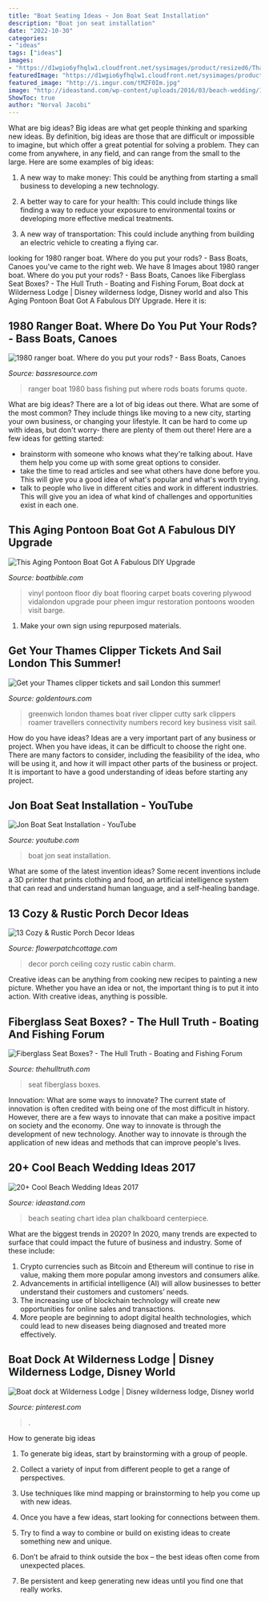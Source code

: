 ```yaml
---
title: "Boat Seating Ideas ~ Jon Boat Seat Installation"
description: "Boat jon seat installation"
date: "2022-10-30"
categories:
- "ideas"
tags: ["ideas"]
images:
- "https://d1wgio6yfhqlw1.cloudfront.net/sysimages/product/resized6/Thames_Clipper_72_17548.jpg"
featuredImage: "https://d1wgio6yfhqlw1.cloudfront.net/sysimages/product/resized6/Thames_Clipper_72_17548.jpg"
featured_image: "http://i.imgur.com/tMZF0Im.jpg"
image: "http://ideastand.com/wp-content/uploads/2016/03/beach-wedding/11-beach-wedding-ideas.jpg"
ShowToc: true
author: "Norval Jacobi"
---
```



What are big ideas?
Big ideas are what get people thinking and sparking new ideas. By definition, big ideas are those that are difficult or impossible to imagine, but which offer a great potential for solving a problem. They can come from anywhere, in any field, and can range from the small to the large. Here are some examples of big ideas:
1. A new way to make money: This could be anything from starting a small business to developing a new technology.

2. A better way to care for your health: This could include things like finding a way to reduce your exposure to environmental toxins or developing more effective medical treatments.

3. A new way of transportation: This could include anything from building an electric vehicle to creating a flying car.


	

		
looking for 1980 ranger boat. Where do you put your rods? - Bass Boats, Canoes you've came to the right web. We have 8 Images about 1980 ranger boat. Where do you put your rods? - Bass Boats, Canoes like Fiberglass Seat Boxes? - The Hull Truth - Boating and Fishing Forum, Boat dock at Wilderness Lodge | Disney wilderness lodge, Disney world and also This Aging Pontoon Boat Got A Fabulous DIY Upgrade. Here it is:
		
    
## 1980 Ranger Boat. Where Do You Put Your Rods? - Bass Boats, Canoes

<img loading=lazy src="https://www.bassresource.com/bass-fishing-forums/uploads/monthly_2019_04/ad_1543892406714.jpg.99743993990130b153968950004e7dc0.jpg" onerror="this.onerror=null;this.src='https://tse4.mm.bing.net/th?id=OIP.BqbuPxdgsAouzflDbb1bhgHaJ4&amp;pid=15.1';" alt="1980 ranger boat. Where do you put your rods? - Bass Boats, Canoes">

_Source: bassresource.com_

>ranger boat 1980 bass fishing put where rods boats forums quote. 

	

What are big ideas?
There are a lot of big ideas out there. What are some of the most common? They include things like moving to a new city, starting your own business, or changing your lifestyle. It can be hard to come up with ideas, but don't worry- there are plenty of them out there! Here are a few ideas for getting started: 
- brainstorm with someone who knows what they're talking about. Have them help you come up with some great options to consider. 
- take the time to read articles and see what others have done before you. This will give you a good idea of what's popular and what's worth trying. 
- talk to people who live in different cities and work in different industries. This will give you an idea of what kind of challenges and opportunities exist in each one.

    
## This Aging Pontoon Boat Got A Fabulous DIY Upgrade

<img loading=lazy src="https://www.boatbible.com/wp-content/uploads/2015/08/Vinyl-floor-topping.jpg" onerror="this.onerror=null;this.src='https://tse2.mm.bing.net/th?id=OIP.NRljI6FUPmI0oXrsNKyNzAHaFj&amp;pid=15.1';" alt="This Aging Pontoon Boat Got A Fabulous DIY Upgrade">

_Source: boatbible.com_

>vinyl pontoon floor diy boat flooring carpet boats covering plywood vidalondon upgrade pour pheen imgur restoration pontoons wooden visit barge. 

	

1. Make your own sign using repurposed materials.

    
## Get Your Thames Clipper Tickets And Sail London This Summer!

<img loading=lazy src="https://d1wgio6yfhqlw1.cloudfront.net/sysimages/product/resized6/Thames_Clipper_72_17548.jpg" onerror="this.onerror=null;this.src='https://tse3.mm.bing.net/th?id=OIP.VKsUP09mxL4nG2omctXdGQHaFO&amp;pid=15.1';" alt="Get your Thames clipper tickets and sail London this summer!">

_Source: goldentours.com_

>greenwich london thames boat river clipper cutty sark clippers roamer travellers connectivity numbers record key business visit sail. 

	

How do you have ideas?
Ideas are a very important part of any business or project. When you have ideas, it can be difficult to choose the right one. There are many factors to consider, including the feasibility of the idea, who will be using it, and how it will impact other parts of the business or project. It is important to have a good understanding of ideas before starting any project.

    
## Jon Boat Seat Installation - YouTube

<img loading=lazy src="https://i.ytimg.com/vi/y1fK6LZUibA/maxresdefault.jpg" onerror="this.onerror=null;this.src='https://tse4.mm.bing.net/th?id=OIP.q-7Ygc45KukRx6FtXZugYgHaEK&amp;pid=15.1';" alt="Jon Boat Seat Installation - YouTube">

_Source: youtube.com_

>boat jon seat installation. 

	

What are some of the latest invention ideas?
Some recent inventions include a 3D printer that prints clothing and food, an artificial intelligence system that can read and understand human language, and a self-healing bandage.

    
## 13 Cozy &amp; Rustic Porch Decor Ideas

<img loading=lazy src="http://flowerpatchcottage.com/wp-content/uploads/2018/02/fe499bb1d16be26dd9cf3f1bdc5b4ed8-adventure-cabin-ideas.jpg" onerror="this.onerror=null;this.src='https://tse1.mm.bing.net/th?id=OIP.XORC0-oL81dis3Bm6y7dugHaJs&amp;pid=15.1';" alt="13 Cozy &amp; Rustic Porch Decor Ideas">

_Source: flowerpatchcottage.com_

>decor porch ceiling cozy rustic cabin charm. 

	

Creative ideas can be anything from cooking new recipes to painting a new picture. Whether you have an idea or not, the important thing is to put it into action. With creative ideas, anything is possible.

    
## Fiberglass Seat Boxes? - The Hull Truth - Boating And Fishing Forum

<img loading=lazy src="http://i.imgur.com/tMZF0Im.jpg" onerror="this.onerror=null;this.src='https://tse2.mm.bing.net/th?id=OIP.O0hyrpQ3i3Ti1RyIR6ZAXAHaFi&amp;pid=15.1';" alt="Fiberglass Seat Boxes? - The Hull Truth - Boating and Fishing Forum">

_Source: thehulltruth.com_

>seat fiberglass boxes. 

	

Innovation: What are some ways to innovate?
The current state of innovation is often credited with being one of the most difficult in history. However, there are a few ways to innovate that can make a positive impact on society and the economy. One way to innovate is through the development of new technology. Another way to innovate is through the application of new ideas and methods that can improve people's lives.

    
## 20+ Cool Beach Wedding Ideas 2017

<img loading=lazy src="http://ideastand.com/wp-content/uploads/2016/03/beach-wedding/11-beach-wedding-ideas.jpg" onerror="this.onerror=null;this.src='https://tse4.mm.bing.net/th?id=OIP.icM9W6Movex1iOCiJKegVgHaLd&amp;pid=15.1';" alt="20+ Cool Beach Wedding Ideas 2017">

_Source: ideastand.com_

>beach seating chart idea plan chalkboard centerpiece. 

	

What are the biggest trends in 2020?
In 2020, many trends are expected to surface that could impact the future of business and industry. Some of these include:
1. Crypto currencies such as Bitcoin and Ethereum will continue to rise in value, making them more popular among investors and consumers alike.
2. Advancements in artificial intelligence (AI) will allow businesses to better understand their customers and customers’ needs.
3. The increasing use of blockchain technology will create new opportunities for online sales and transactions. 
4. More people are beginning to adopt digital health technologies, which could lead to new diseases being diagnosed and treated more effectively.

    
## Boat Dock At Wilderness Lodge | Disney Wilderness Lodge, Disney World

<img loading=lazy src="https://i.pinimg.com/originals/77/8b/e6/778be6cfcbe02e3d1d3a22008595ff84.jpg" onerror="this.onerror=null;this.src='https://tse2.mm.bing.net/th?id=OIP.v7nKCXsWe44eY6XpRriakAHaE8&amp;pid=15.1';" alt="Boat dock at Wilderness Lodge | Disney wilderness lodge, Disney world">

_Source: pinterest.com_

>. 

	

How to generate big ideas
1. To generate big ideas, start by brainstorming with a group of people.
2. Collect a variety of input from different people to get a range of perspectives.

3. Use techniques like mind mapping or brainstorming to help you come up with new ideas.

4. Once you have a few ideas, start looking for connections between them.
5. Try to find a way to combine or build on existing ideas to create something new and unique.
6. Don’t be afraid to think outside the box – the best ideas often come from unexpected places.
7. Be persistent and keep generating new ideas until you find one that really works.

